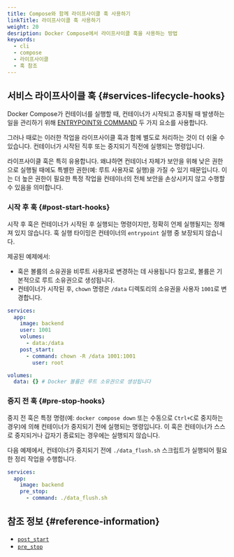 ```yaml
---
title: Compose와 함께 라이프사이클 훅 사용하기
linkTitle: 라이프사이클 훅 사용하기
weight: 20
desription: Docker Compose에서 라이프사이클 훅을 사용하는 방법
keywords:
  - cli
  - compose
  - 라이프사이클
  - 훅 참조
---
```


## 서비스 라이프사이클 훅 {#services-lifecycle-hooks}

Docker Compose가 컨테이너를 실행할 때, 컨테이너가 시작되고 중지될 때 발생하는 일을 관리하기 위해
[ENTRYPOINT와 COMMAND](https://github.com/manuals//engine/containers/run.md#default-command-and-options) 두 가지 요소를 사용합니다.

그러나 때로는 이러한 작업을 라이프사이클 훅과 함께 별도로 처리하는 것이 더 쉬울 수 있습니다. 컨테이너가 시작된 직후 또는 중지되기 직전에 실행되는 명령입니다.

라이프사이클 훅은 특히 유용합니다. 왜냐하면 컨테이너 자체가 보안을 위해 낮은 권한으로 실행될 때에도
특별한 권한(예: 루트 사용자로 실행)을 가질 수 있기 때문입니다. 이는 더 높은 권한이 필요한 특정 작업을
컨테이너의 전체 보안을 손상시키지 않고 수행할 수 있음을 의미합니다.

### 시작 후 훅 {#post-start-hooks}

시작 후 훅은 컨테이너가 시작된 후 실행되는 명령이지만, 정확히 언제 실행될지는 정해져 있지 않습니다.
훅 실행 타이밍은 컨테이너의 `entrypoint` 실행 중 보장되지 않습니다.

제공된 예제에서:

- 훅은 볼륨의 소유권을 비루트 사용자로 변경하는 데 사용됩니다 참고로, 볼륨은 기본적으로 루트 소유권으로 생성됩니다.
- 컨테이너가 시작된 후, `chown` 명령은 `/data` 디렉토리의 소유권을 사용자 `1001`로 변경합니다.

```yaml
services:
  app:
    image: backend
    user: 1001
    volumes:
      - data:/data
    post_start:
      - command: chown -R /data 1001:1001
        user: root

volumes:
  data: {} # Docker 볼륨은 루트 소유권으로 생성됩니다
```

### 중지 전 훅 {#pre-stop-hooks}

중지 전 훅은 특정 명령(예: `docker compose down` 또는 수동으로 `Ctrl+C`로 중지하는 경우)에 의해 컨테이너가 중지되기 전에 실행되는 명령입니다.
이 훅은 컨테이너가 스스로 중지되거나 갑자기 종료되는 경우에는 실행되지 않습니다.

다음 예제에서, 컨테이너가 중지되기 전에 `./data_flush.sh` 스크립트가 실행되어 필요한 정리 작업을 수행합니다.

```yaml
services:
  app:
    image: backend
    pre_stop:
      - command: ./data_flush.sh
```

## 참조 정보 {#reference-information}

- [`post_start`](/reference/compose-file/services.md#post_start)
- [`pre_stop`](/reference/compose-file/services.md#pre_stop)

